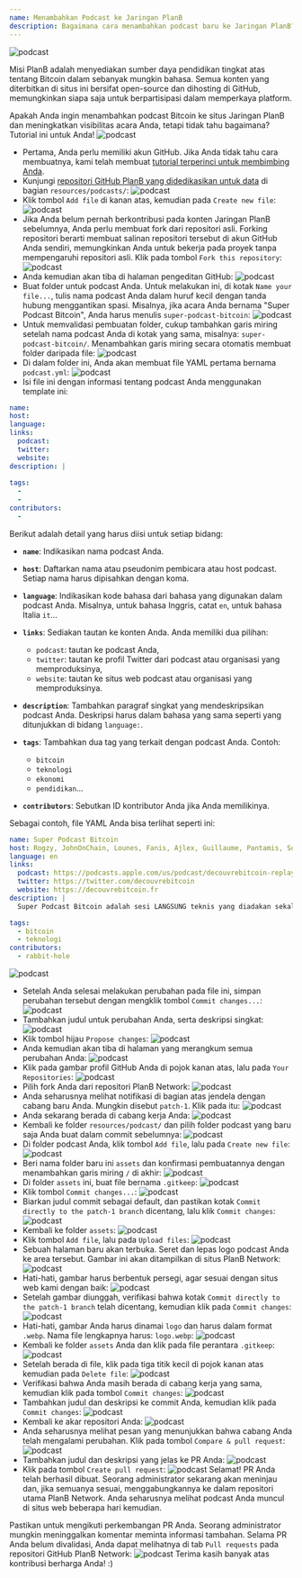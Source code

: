 ```yaml
---
name: Menambahkan Podcast ke Jaringan PlanB
description: Bagaimana cara menambahkan podcast baru ke Jaringan PlanB?
---
```

![podcast](assets/cover.webp)

Misi PlanB adalah menyediakan sumber daya pendidikan tingkat atas tentang Bitcoin dalam sebanyak mungkin bahasa. Semua konten yang diterbitkan di situs ini bersifat open-source dan dihosting di GitHub, memungkinkan siapa saja untuk berpartisipasi dalam memperkaya platform.

Apakah Anda ingin menambahkan podcast Bitcoin ke situs Jaringan PlanB dan meningkatkan visibilitas acara Anda, tetapi tidak tahu bagaimana? Tutorial ini untuk Anda!
![podcast](assets/01.webp)
- Pertama, Anda perlu memiliki akun GitHub. Jika Anda tidak tahu cara membuatnya, kami telah membuat [tutorial terperinci untuk membimbing Anda](https://planb.network/tutorials/others/contribution/create-github-account-a75fc39d-f0d0-44dc-9cd5-cd94aee0c07c).
- Kunjungi [repositori GitHub PlanB yang didedikasikan untuk data](https://github.com/PlanB-Network/bitcoin-educational-content/tree/dev/resources/podcasts) di bagian `resources/podcasts/`:
![podcast](assets/02.webp)
- Klik tombol `Add file` di kanan atas, kemudian pada `Create new file`:
![podcast](assets/03.webp)
- Jika Anda belum pernah berkontribusi pada konten Jaringan PlanB sebelumnya, Anda perlu membuat fork dari repositori asli. Forking repositori berarti membuat salinan repositori tersebut di akun GitHub Anda sendiri, memungkinkan Anda untuk bekerja pada proyek tanpa mempengaruhi repositori asli. Klik pada tombol `Fork this repository`:
![podcast](assets/04.webp)
- Anda kemudian akan tiba di halaman pengeditan GitHub:
![podcast](assets/05.webp)
- Buat folder untuk podcast Anda. Untuk melakukan ini, di kotak `Name your file...`, tulis nama podcast Anda dalam huruf kecil dengan tanda hubung menggantikan spasi. Misalnya, jika acara Anda bernama "Super Podcast Bitcoin", Anda harus menulis `super-podcast-bitcoin`:
![podcast](assets/06.webp)
- Untuk memvalidasi pembuatan folder, cukup tambahkan garis miring setelah nama podcast Anda di kotak yang sama, misalnya: `super-podcast-bitcoin/`. Menambahkan garis miring secara otomatis membuat folder daripada file:
![podcast](assets/07.webp)
- Di dalam folder ini, Anda akan membuat file YAML pertama bernama `podcast.yml`:
![podcast](assets/08.webp)
- Isi file ini dengan informasi tentang podcast Anda menggunakan template ini:

```yaml
name: 
host: 
language: 
links:
  podcast: 
  twitter: 
  website: 
description: |
  
tags:
  - 
  - 
contributors:
  - 
```

Berikut adalah detail yang harus diisi untuk setiap bidang:

- **`name`**: Indikasikan nama podcast Anda.
- **`host`**: Daftarkan nama atau pseudonim pembicara atau host podcast. Setiap nama harus dipisahkan dengan koma.
- **`language`**: Indikasikan kode bahasa dari bahasa yang digunakan dalam podcast Anda. Misalnya, untuk bahasa Inggris, catat `en`, untuk bahasa Italia `it`...

- **`links`**: Sediakan tautan ke konten Anda. Anda memiliki dua pilihan:
	- `podcast`: tautan ke podcast Anda,
	- `twitter`: tautan ke profil Twitter dari podcast atau organisasi yang memproduksinya,
	- `website`: tautan ke situs web podcast atau organisasi yang memproduksinya.
- **`description`**: Tambahkan paragraf singkat yang mendeskripsikan podcast Anda. Deskripsi harus dalam bahasa yang sama seperti yang ditunjukkan di bidang `language:`.
- **`tags`**: Tambahkan dua tag yang terkait dengan podcast Anda. Contoh:
    - `bitcoin`
    - `teknologi`
    - `ekonomi`
    - `pendidikan`...

- **`contributors`**: Sebutkan ID kontributor Anda jika Anda memilikinya.

Sebagai contoh, file YAML Anda bisa terlihat seperti ini:

```yaml
name: Super Podcast Bitcoin
host: Rogzy, JohnOnChain, Lounes, Fanis, Ajlex, Guillaume, Pantamis, Sosthene, Loic
language: en
links:
  podcast: https://podcasts.apple.com/us/podcast/decouvrebitcoin-replay/id1693844092
  twitter: https://twitter.com/decouvrebitcoin
  website: https://decouvrebitcoin.fr
description: |
  Super Podcast Bitcoin adalah sesi LANGSUNG teknis yang diadakan sekali seminggu di Twitter untuk mendalami protokol Bitcoin, solusi layer dua, dan semua hal yang mengejutkan. Host kami Lounes, Pantamis, Loïc, dan Sosthene akan menjawab pertanyaan Anda dan menawarkan acara paling teknis tentang Bitcoin di dunia.

tags:
  - bitcoin
  - teknologi
contributors:
  - rabbit-hole
```

![podcast](assets/09.webp)

- Setelah Anda selesai melakukan perubahan pada file ini, simpan perubahan tersebut dengan mengklik tombol `Commit changes...`:
![podcast](assets/10.webp)
- Tambahkan judul untuk perubahan Anda, serta deskripsi singkat:
![podcast](assets/11.webp)
- Klik tombol hijau `Propose changes`:
![podcast](assets/12.webp)
- Anda kemudian akan tiba di halaman yang merangkum semua perubahan Anda:
![podcast](assets/13.webp)
- Klik pada gambar profil GitHub Anda di pojok kanan atas, lalu pada `Your Repositories`:
![podcast](assets/14.webp)
- Pilih fork Anda dari repositori PlanB Network:
![podcast](assets/15.webp)
- Anda seharusnya melihat notifikasi di bagian atas jendela dengan cabang baru Anda. Mungkin disebut `patch-1`. Klik pada itu:
![podcast](assets/16.webp)
- Anda sekarang berada di cabang kerja Anda:
![podcast](assets/17.webp)
- Kembali ke folder `resources/podcast/` dan pilih folder podcast yang baru saja Anda buat dalam commit sebelumnya: ![podcast](assets/18.webp)
- Di folder podcast Anda, klik tombol `Add file`, lalu pada `Create new file`:
![podcast](assets/19.webp)
- Beri nama folder baru ini `assets` dan konfirmasi pembuatannya dengan menambahkan garis miring `/` di akhir:
![podcast](assets/20.webp)
- Di folder `assets` ini, buat file bernama `.gitkeep`:
![podcast](assets/21.webp)
- Klik tombol `Commit changes...`:
![podcast](assets/22.webp)
- Biarkan judul commit sebagai default, dan pastikan kotak `Commit directly to the patch-1 branch` dicentang, lalu klik `Commit changes`:
![podcast](assets/23.webp)
- Kembali ke folder `assets`:
![podcast](assets/24.webp)
- Klik tombol `Add file`, lalu pada `Upload files`:
![podcast](assets/25.webp)
- Sebuah halaman baru akan terbuka. Seret dan lepas logo podcast Anda ke area tersebut. Gambar ini akan ditampilkan di situs PlanB Network: ![podcast](assets/26.webp)
- Hati-hati, gambar harus berbentuk persegi, agar sesuai dengan situs web kami dengan baik: ![podcast](assets/27.webp)
- Setelah gambar diunggah, verifikasi bahwa kotak `Commit directly to the patch-1 branch` telah dicentang, kemudian klik pada `Commit changes`: ![podcast](assets/28.webp)
- Hati-hati, gambar Anda harus dinamai `logo` dan harus dalam format `.webp`. Nama file lengkapnya harus: `logo.webp`: ![podcast](assets/29.webp)
- Kembali ke folder `assets` Anda dan klik pada file perantara `.gitkeep`: ![podcast](assets/30.webp)
- Setelah berada di file, klik pada tiga titik kecil di pojok kanan atas kemudian pada `Delete file`: ![podcast](assets/31.webp)
- Verifikasi bahwa Anda masih berada di cabang kerja yang sama, kemudian klik pada tombol `Commit changes`: ![podcast](assets/32.webp)
- Tambahkan judul dan deskripsi ke commit Anda, kemudian klik pada `Commit changes`: ![podcast](assets/33.webp)
- Kembali ke akar repositori Anda: ![podcast](assets/34.webp)
- Anda seharusnya melihat pesan yang menunjukkan bahwa cabang Anda telah mengalami perubahan. Klik pada tombol `Compare & pull request`: ![podcast](assets/35.webp)
- Tambahkan judul dan deskripsi yang jelas ke PR Anda: ![podcast](assets/36.webp)
- Klik pada tombol `Create pull request`: ![podcast](assets/37.webp)
Selamat! PR Anda telah berhasil dibuat. Seorang administrator sekarang akan meninjau dan, jika semuanya sesuai, menggabungkannya ke dalam repositori utama PlanB Network. Anda seharusnya melihat podcast Anda muncul di situs web beberapa hari kemudian.

Pastikan untuk mengikuti perkembangan PR Anda. Seorang administrator mungkin meninggalkan komentar meminta informasi tambahan. Selama PR Anda belum divalidasi, Anda dapat melihatnya di tab `Pull requests` pada repositori GitHub PlanB Network: ![podcast](assets/38.webp)
Terima kasih banyak atas kontribusi berharga Anda! :)
